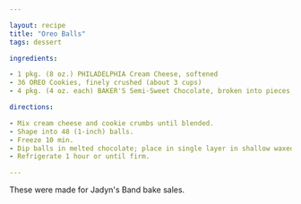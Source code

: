 ```yaml
---

layout: recipe
title: "Oreo Balls"
tags: dessert

ingredients:

- 1 pkg. (8 oz.) PHILADELPHIA Cream Cheese, softened
- 36 OREO Cookies, finely crushed (about 3 cups)
- 4 pkg. (4 oz. each) BAKER'S Semi-Sweet Chocolate, broken into pieces, melted.

directions:

- Mix cream cheese and cookie crumbs until blended.
- Shape into 48 (1-inch) balls.
- Freeze 10 min.
- Dip balls in melted chocolate; place in single layer in shallow waxed paper-lined pan. 
- Refrigerate 1 hour or until firm.

---
```


These were made for Jadyn's Band bake sales.